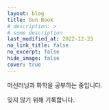 ```yaml
---
layout: blog
title: Gun Book
# description: >
# some description
last_modified_at: 2022-12-23
no_link_title: false 
no_excerpt: false 
hide_image: false
cover: true
---
```


머신러닝과 화학을 공부하는 중입니다.

잊지 않기 위해 기록합니다.